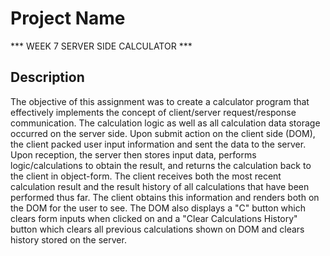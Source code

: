 # Project Name

*** WEEK 7 SERVER SIDE CALCULATOR ***

## Description

The objective of this assignment was to create a calculator program that effectively implements the concept of client/server
request/response communication. The calculation logic as well as all calculation data storage occurred on the server side. Upon 
submit action on the client side (DOM), the client packed user input information and sent the data to the server. Upon reception, 
the server then stores input data, performs logic/calculations to obtain the result, and returns the calculation back to the client in object-form. 
The client receives both the most recent calculation result and the result history of all calculations that have been performed thus far.
The client obtains this information and renders both on the DOM for the user to see. The DOM also displays a "C" button which clears
form inputs when clicked on and a "Clear Calculations History" button which clears all previous calculations shown on DOM and clears
history stored on the server. 



